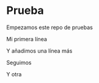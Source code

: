 # Prueba

Empezamos este repo de pruebas

Mi primera línea

Y añadimos una línea más

Seguimos

Y otra
